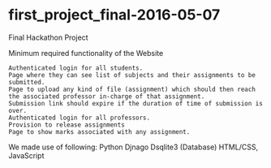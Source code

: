 # first_project_final-2016-05-07
Final Hackathon Project

Minimum required functionality of the Website

    Authenticated login for all students.
    Page where they can see list of subjects and their assignments to be submitted.
    Page to upload any kind of file (assignment) which should then reach the associated professor in-charge of that assignment.
    Submission link should expire if the duration of time of submission is over.
    Authenticated login for all professors.
    Provision to release assignments
    Page to show marks associated with any assignment.
    
We made use of following:
  Python Djnago
  Dsqlite3 (Database)
  HTML/CSS, JavaScript
